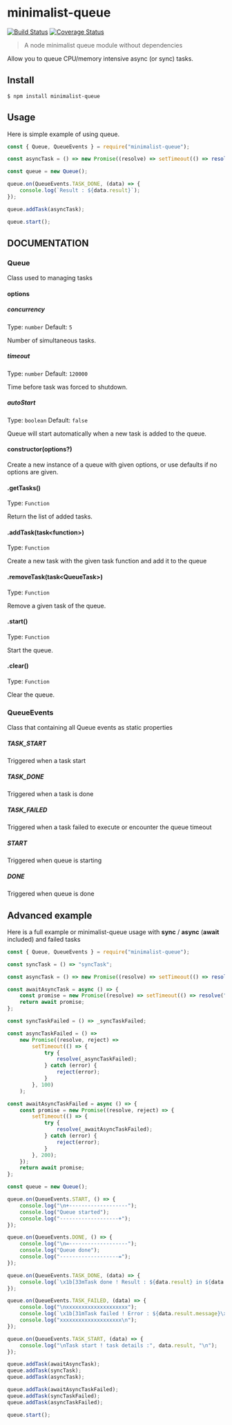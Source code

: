 # minimalist-queue
[![Build Status](https://app.travis-ci.com/o0sh4d0w0o/minimalist-queue.svg?branch=main)](https://app.travis-ci.com/o0sh4d0w0o/minimalist-queue)
[![Coverage Status](https://coveralls.io/repos/github/o0sh4d0w0o/minimalist-queue/badge.svg?branch=main)](https://coveralls.io/github/o0sh4d0w0o/minimalist-queue?branch=main)

> A node minimalist queue module without dependencies

Allow you to queue CPU/memory intensive async (or sync) tasks.

## Install

```
$ npm install minimalist-queue
```

## Usage

Here is simple example of using queue.

```js
const { Queue, QueueEvents } = require("minimalist-queue");

const asyncTask = () => new Promise((resolve) => setTimeout(() => resolve("asyncTask"), 100));

const queue = new Queue();

queue.on(QueueEvents.TASK_DONE, (data) => {
    console.log(`Result : ${data.result}`);
});

queue.addTask(asyncTask);

queue.start();
```

## DOCUMENTATION

### Queue

Class used to managing tasks

#### options

##### concurrency

Type: `number`
Default: `5`

Number of simultaneous tasks.

##### timeout

Type: `number`
Default: `120000`

Time before task was forced to shutdown.

##### autoStart

Type: `boolean`
Default: `false`

Queue will start automatically when a new task is added to the queue.

#### constructor(options?)

Create a new instance of a queue with given options, or use defaults if no options are given.

#### .getTasks()

Type: `Function`

Return the list of added tasks.

#### .addTask(task&lt;function&gt;)

Type: `Function`

Create a new task with the given task function and add it to the queue

#### .removeTask(task&lt;QueueTask&gt;)

Type: `Function`

Remove a given task of the queue.

#### .start()

Type: `Function`

Start the queue.

#### .clear()

Type: `Function`

Clear the queue.


### QueueEvents

Class that containing all Queue events as static properties

##### TASK_START

Triggered when a task start

##### TASK_DONE

Triggered when a task is done

##### TASK_FAILED

Triggered when a task failed to execute or encounter the queue timeout

##### START

Triggered when queue is starting

##### DONE

Triggered when queue is done

## Advanced example

Here is  a full example or minimalist-queue usage with **sync** / **async** (**await** included) and failed tasks

```js
const { Queue, QueueEvents } = require("minimalist-queue");

const syncTask = () => "syncTask";

const asyncTask = () => new Promise((resolve) => setTimeout(() => resolve("asyncTask"), 100));

const awaitAsyncTask = async () => {
    const promise = new Promise((resolve) => setTimeout(() => resolve("awaitAsyncTask"), 200));
    return await promise;
};

const syncTaskFailed = () => _syncTaskFailed;

const asyncTaskFailed = () =>
    new Promise((resolve, reject) =>
        setTimeout(() => {
            try {
                resolve(_asyncTaskFailed);
            } catch (error) {
                reject(error);
            }
        }, 100)
    );

const awaitAsyncTaskFailed = async () => {
    const promise = new Promise((resolve, reject) => {
        setTimeout(() => {
            try {
                resolve(_awaitAsyncTaskFailed);
            } catch (error) {
                reject(error);
            }
        }, 200);
    });
    return await promise;
};

const queue = new Queue();

queue.on(QueueEvents.START, () => {
    console.log("\n+-------------------");
    console.log("Queue started");
    console.log("-------------------+");
});

queue.on(QueueEvents.DONE, () => {
    console.log("\n=-------------------");
    console.log("Queue done");
    console.log("-------------------=");
});

queue.on(QueueEvents.TASK_DONE, (data) => {
    console.log(`\x1b[33mTask done ! Result : ${data.result} in ${data.completionTime} ms\x1b[0m`);
});

queue.on(QueueEvents.TASK_FAILED, (data) => {
    console.log("\nxxxxxxxxxxxxxxxxxxxx");
    console.log(`\x1b[31mTask failed ! Error : ${data.result.message}\x1b[0m`);
    console.log("xxxxxxxxxxxxxxxxxxxx\n");
});

queue.on(QueueEvents.TASK_START, (data) => {
    console.log("\nTask start ! task details :", data.result, "\n");
});

queue.addTask(awaitAsyncTask);
queue.addTask(syncTask);
queue.addTask(asyncTask);

queue.addTask(awaitAsyncTaskFailed);
queue.addTask(syncTaskFailed);
queue.addTask(asyncTaskFailed);

queue.start();
```
